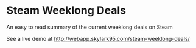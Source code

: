 Steam Weeklong Deals
====================

An easy to read summary of the current weeklong deals on Steam

See a live demo at http://webapp.skylark95.com/steam-weeklong-deals/
